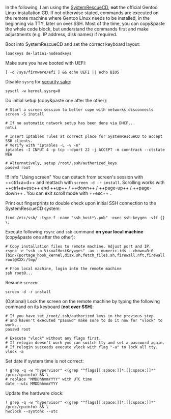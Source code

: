 In the following, I am using the [SystemRescueCD](https://www.system-rescue.org/), **not** the official Gentoo Linux installation CD. If not otherwise stated, commands are executed on the remote machine where Gentoo Linux needs to be installed, in the beginning via TTY, later on over SSH. Most of the time, you can copy&paste the whole code block, but understand the commands first and make adjustments (e.g. IP address, disk names) if required.

Boot into SystemRescueCD and set the correct keyboard layout:

```shell
loadkeys de-latin1-nodeadkeys
```

Make sure you have booted with UEFI:

```shell
[ -d /sys/firmware/efi ] && echo UEFI || echo BIOS
```

Disable `sysrq` for [security sake](https://wiki.gentoo.org/wiki/Vlock#Disable_SysRq_key):

```shell
sysctl -w kernel.sysrq=0
```

Do initial setup (copy&paste one after the other):

```shell
# Start a screen session to better cope with networks disconnects
screen -S install

# If no automatic network setup has been done via DHCP...
nmtui

# Insert iptables rules at correct place for SystemRescueCD to accept SSH clients.
# Verify with "iptables -L -v -n"
iptables -I INPUT 4 -p tcp --dport 22 -j ACCEPT -m conntrack --ctstate NEW

# Alternatively, setup /root/.ssh/authorized_keys
passwd root
```

!!! info "Using screen"
    You can detach from screen's session with ++ctrl+a+d++ and reattach with `screen -d -r install`. Scrolling works with ++ctrl+a+esc++ and ++up++ / ++down++ / ++page-up++ / ++page-down++ . You can exit scroll mode with ++esc++ .

Print out fingerprints to double check upon initial SSH connection to the SystemRescueCD system:

```shell
find /etc/ssh/ -type f -name "ssh_host*\.pub" -exec ssh-keygen -vlf {} \;
```

Execute following `rsync` and `ssh` command **on your local machine** (copy&paste one after the other):

```shell
# Copy installation files to remote machine. Adjust port and IP.
rsync -e "ssh -o VisualHostKey=yes" -av --numeric-ids --chown=0:0 {bin/{portage_hook_kernel,disk.sh,fetch_files.sh,firewall.nft,firewall.sh},overlay} root@XXX:/tmp/

# From local machine, login into the remote machine
ssh root@...
```

Resume `screen`:

```shell
screen -d -r install
```

(Optional) Lock the screen on the remote machine by typing the following command on its keyboard (**not over SSH**):

```shell
# If you have set /root/.ssh/authorized_keys in the previous step
# and haven't executed "passwd" make sure to do it now for "vlock" to work...
passwd root

# Execute "vlock" without any flags first.
# If relogin doesn't work you can switch tty and set a password again.
# If relogin succeeds execute vlock with flag "-a" to lock all tty.
vlock -a
```

Set date if system time is not correct:

```shell
! grep -q -w "hypervisor" <(grep "^flags[[:space:]]*:[[:space:]]*" /proc/cpuinfo) && \
# replace "MMDDhhmmYYYY" with UTC time
date --utc MMDDhhmmYYYY
```

Update the hardware clock:

```shell
! grep -q -w "hypervisor" <(grep "^flags[[:space:]]*:[[:space:]]*" /proc/cpuinfo) && \
hwclock --systohc --utc
```
